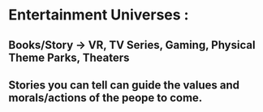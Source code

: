 # Entertainment Universes :

## Books/Story -> VR, TV Series, Gaming, Physical Theme Parks, Theaters
## Stories you can tell can guide the values and morals/actions of the peope to come. 